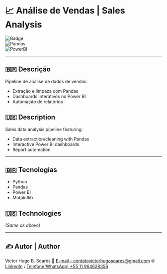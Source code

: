 # 📈 Análise de Vendas | Sales Analysis  

![Badge](https://img.shields.io/badge/STATUS-EM%20ANDAMENTO-orange)  
![Pandas](https://img.shields.io/badge/Pandas-2C2D72?style=for-the-badge&logo=pandas&logoColor=white)  
![PowerBI](https://img.shields.io/badge/PowerBI-F2C811?style=for-the-badge&logo=powerbi&logoColor=black)  

---

## 🇧🇷 **Descrição**  
Pipeline de análise de dados de vendas:  
- Extração e limpeza com Pandas  
- Dashboards interativos no Power BI  
- Automação de relatórios  

## 🇺🇸 **Description**  
Sales data analysis pipeline featuring:  
- Data extraction/cleaning with Pandas  
- Interactive Power BI dashboards  
- Report automation  

---

## 🇧🇷 **Tecnologias**  
- Python  
- Pandas  
- Power BI  
- Matplotlib  

## 🇺🇸 **Technologies**  
*(Same as above)*  

---

## ✍️ Autor | Author  
Victor Hugo B. Soares
📧 [E-mail - contatovictorhugosoares@gmail.com](contatovictorhugosoares@gmail.com)
🌐 [LinkedIn](https://linkedin.com/in/ovitelas)
📞 [Telefone(WhatsApp) +55 11 964628356](https://wa.me/+5511964628356)
